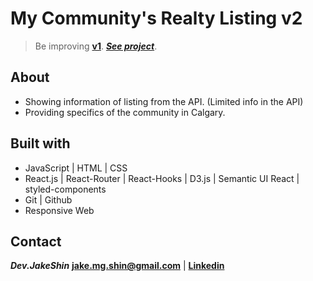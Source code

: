 # My Community's Realty Listing v2

>Be improving **[v1](https://github.com/jake-mg-shin/my-community-listing-v1)**.
***[See project](https://jake-mg-shin.github.io/my-community-listing-v2/)***.

## About
- Showing information of listing from the API. (Limited info in the API)
- Providing specifics of the community in Calgary.

## Built with
- JavaScript | HTML | CSS
- React.js | React-Router | React-Hooks | D3.js | Semantic UI React | styled-components
- Git | Github
- Responsive Web

## Contact
***Dev.JakeShin***  **jake.mg.shin@gmail.com** | **[Linkedin](https://www.linkedin.com/in/developer-js/)**
